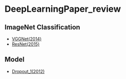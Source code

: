 # DeepLearningPaper\_review

## ImageNet Classification
- [VGGNet(2014)](https://github.com/DaMacho/DeepLearningPaper_review/blob/master/notes/VeryDeepConvolutionalNetworksforLargeScaleImageRecognition-VGGNet.md)
- [ResNet(2015)](https://github.com/DaMacho/DeepLearningPaper_review/blob/master/notes/DeepResidualLearningforImageRecognition-ResNet.md)

## Model
- [Dropout_1(2012)](https://github.com/DaMacho/DeepLearningPaper_review/blob/master/notes/ImprovingNeuralNetowrksbyPreventingCo-adaptationofFeatureDetectors.md)